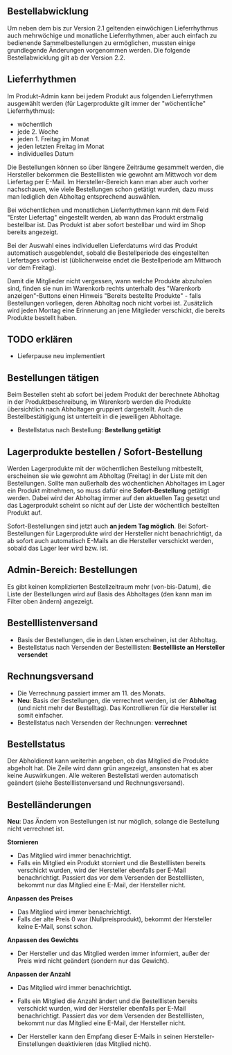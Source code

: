 ## Bestellabwicklung

Um neben dem bis zur Version 2.1 geltenden einwöchigen Lieferrhythmus auch mehrwöchige und monatliche Lieferrhythmen, aber auch einfach zu bedienende Sammelbestellungen zu ermöglichen, mussten einige grundlegende Änderungen vorgenommen werden. Die folgende Bestellabwicklung gilt ab der Version 2.2.


## Lieferrhythmen

Im Produkt-Admin kann bei jedem Produkt aus folgenden Lieferrythmen ausgewählt werden (für Lagerprodukte gilt immer der "wöchentliche" Lieferrhythmus):

* wöchentlich
* jede 2. Woche
* jeden 1. Freitag im Monat
* jeden letzten Freitag im Monat
* individuelles Datum

Die Bestellungen können so über längere Zeiträume gesammelt werden, die Hersteller bekommen die Bestelllisten wie gewohnt am Mittwoch vor dem Liefertag per E-Mail. Im Hersteller-Bereich kann man aber auch vorher nachschauen, wie viele Bestellungen schon getätigt wurden, dazu muss man lediglich den Abholtag entsprechend auswählen.

Bei wöchentlichen und monatlichen Lieferrhythmen kann mit dem Feld "Erster Liefertag" eingestellt werden, ab wann das Produkt erstmalig bestellbar ist. Das Produkt ist aber sofort bestellbar und wird im Shop bereits angezeigt.

Bei der Auswahl eines individuellen Lieferdatums wird das Produkt automatisch ausgeblendet, sobald die Bestellperiode des eingestellten Liefertages vorbei ist (üblicherweise endet die Bestellperiode am Mittwoch vor dem Freitag).

Damit die Mitglieder nicht vergessen, wann welche Produkte abzuholen sind, finden sie nun im Warenkorb rechts unterhalb des "Warenkorb anzeigen"-Buttons einen Hinweis "Bereits bestellte Produkte" - falls Bestellungen vorliegen, deren Abholtag noch nicht vorbei ist. Zusätzlich wird jeden Montag eine Erinnerung an jene Mitglieder verschickt, die bereits Produkte bestellt haben.

## TODO erklären
* Lieferpause neu implementiert

## Bestellungen tätigen

Beim Bestellen steht ab sofort bei jedem Produkt der berechnete Abholtag in der Produktbeschreibung, im Warenkorb werden die Produkte übersichtlich nach Abholtagen gruppiert dargestellt. Auch die Bestellbestätigigung ist unterteilt in die jeweiligen Abholtage.

* Bestellstatus nach Bestellung: **Bestellung getätigt** <i class="fa fa-cart-arrow-down ok"></i>

## Lagerprodukte bestellen / Sofort-Bestellung
Werden Lagerprodukte mit der wöchentlichen Bestellung mitbestellt, erscheinen sie wie gewohnt am Abholtag (Freitag) in der Liste mit den Bestellungen. Sollte man außerhalb des wöchentlichen Abholtages im Lager ein Produkt mitnehmen, so muss dafür eine **Sofort-Bestellung** getätigt werden. Dabei wird der Abholtag immer auf den aktuellen Tag gesetzt und das Lagerprodukt scheint so nicht auf der Liste der wöchentlich bestellten Produkt auf.

Sofort-Bestellungen sind jetzt auch **an jedem Tag möglich**. Bei Sofort-Bestellungen für Lagerprodukte wird der Hersteller nicht benachrichtigt, da ab sofort auch automatisch E-Mails an die Hersteller verschickt werden, sobald das Lager leer wird bzw. ist.

## Admin-Bereich: Bestellungen

Es gibt keinen komplizierten Bestellzeitraum mehr (von-bis-Datum), die Liste der Bestellungen wird auf Basis des Abholtages (den kann man im Filter oben ändern) angezeigt.


## Bestelllistenversand

* Basis der Bestellungen, die in den Listen erscheinen, ist der Abholtag.
* Bestellstatus nach Versenden der Bestelllisten: **Bestellliste an Hersteller versendet** <i class="fa fa-envelope-o ok"></i>


## Rechnungsversand

* Die Verrechnung passiert immer am 11. des Monats.
* **Neu**: Basis der Bestellungen, die verrechnet werden, ist der **Abholtag** (und nicht mehr der Bestelltag). Das Kontrollieren für die Hersteller ist somit einfacher.
* Bestellstatus nach Versenden der Rechnungen: **verrechnet** <i class="fa fa-lock not-ok"></i>


## Bestellstatus

Der Abholdienst kann weiterhin angeben, ob das Mitglied die Produkte abgeholt hat. Die Zeile wird dann grün angezeigt, ansonsten hat es aber keine Auswirkungen. Alle weiteren Bestellstati werden automatisch geändert (siehe Bestelllistenversand und Rechnungsversand).


## Bestelländerungen

**Neu**: Das Ändern von Bestellungen ist nur möglich, solange die Bestellung nicht verrechnet ist.

**Stornieren**
* Das Mitglied wird immer benachrichtigt.
* Falls ein Mitglied ein Produkt storniert und die Bestelllisten bereits verschickt wurden, wird der Hersteller ebenfalls per E-Mail benachrichtigt. Passiert das vor dem Versenden der Bestelllisten, bekommt nur das Mitglied eine E-Mail, der Hersteller nicht.

**Anpassen des Preises**
* Das Mitglied wird immer benachrichtigt.
* Falls der alte Preis 0 war (Nullpreisprodukt), bekommt der Hersteller keine E-Mail, sonst schon.

**Anpassen des Gewichts**
* Der Hersteller und das Mitglied werden immer informiert, außer der Preis wird nicht geändert (sondern nur das Gewicht).

**Anpassen der Anzahl**
* Das Mitglied wird immer benachrichtigt.
* Falls ein Mitglied die Anzahl ändert und die Bestelllisten bereits verschickt wurden, wird der Hersteller ebenfalls per E-Mail benachrichtigt. Passiert das vor dem Versenden der Bestelllisten, bekommt nur das Mitglied eine E-Mail, der Hersteller nicht.


* Der Hersteller kann den Empfang dieser E-Mails in seinen Hersteller-Einstellungen deaktivieren (das Mitglied nicht).

